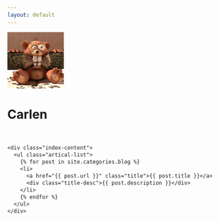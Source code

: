 ```yaml
---
layout: default
---
```


<body>
  <div class="index-wrapper">
    <div class="aside">
      <div class="info-card">
        <a class="about" href="/about"><img src="./images/avatar.jpg" width="128"/></a>
        <h1>Carlen</h1>
        <a href="https://github.com/chenpeng1102" target="_blank"><img src="https://github.com/favicon.ico" alt="" width="25"/></a>
        <a href="https://www.zhihu.com/people/chen-peng-45-69" target="_blank"><img src="https://www.zhihu.com/favicon.ico" alt="" width="22"/></a>
        <a href="https://www.instagram.com/carlencp/" target="_blank"><img src="http://d36xtkk24g8jdx.cloudfront.net/bluebar/00c6602/images/ico/favicon.ico" alt="" width="22"/></a>
      </div>
      <div id="particles-js"></div>
    </div>

    <div class="index-content">
      <ul class="artical-list">
        {% for post in site.categories.blog %}
        <li>
          <a href="{{ post.url }}" class="title">{{ post.title }}</a>
          <div class="title-desc">{{ post.description }}</div>
        </li>
        {% endfor %}
      </ul>
    </div>
  </div>
  <script src="http://cdn.jsdelivr.net/particles.js/2.0.0/particles.min.js"></script>
  <script>
    particlesJS("particles-js", {
      "particles": {
        "number": {
          "value": 120,
          "density": {
            "enable": true,
            "value_area": 800
          }
        },
        "color": {
          "value": "#ffffff"
        },
        "shape": {
          "type": "circle",
          "stroke": {
            "width": 0,
            "color": "#000000"
          },
          "polygon": {
            "nb_sides": 5
          },
          "image": {
            "src": "img/github.svg",
            "width": 100,
            "height": 100
          }
        },
        "opacity": {
          "value": 0.5,
          "random": true,
          "anim": {
            "enable": false,
            "speed": 1,
            "opacity_min": 0.1,
            "sync": false
          }
        },
        "size": {
          "value": 3,
          "random": true,
          "anim": {
            "enable": false,
            "speed": 40,
            "size_min": 0.1,
            "sync": false
          }
        },
        "line_linked": {
          "enable": true,
          "distance": 150,
          "color": "#ffffff",
          "opacity": 0.4,
          "width": 1
        },
        "move": {
          "enable": true,
          "speed": 1,
          "direction": "none",
          "random": true,
          "straight": false,
          "out_mode": "out",
          "bounce": false,
          "attract": {
            "enable": false,
            "rotateX": 600,
            "rotateY": 1200
          }
        }
      },
      "interactivity": {
        "detect_on": "canvas",
        "events": {
          "onhover": {
            "enable": true,
            "mode": "grab"
          },
          "onclick": {
            "enable": true,
            "mode": "repulse"
          },
          "resize": true
        },
        "modes": {
          "grab": {
            "distance": 140,
            "line_linked": {
              "opacity": 1
            }
          },
          "bubble": {
            "distance": 400,
            "size": 40,
            "duration": 2,
            "opacity": 8,
            "speed": 3
          },
          "repulse": {
            "distance": 200,
            "duration": 0.4
          },
          "push": {
            "particles_nb": 4
          },
          "remove": {
            "particles_nb": 2
          }
        }
      },
      "retina_detect": true
    });
  </script>
</body>
